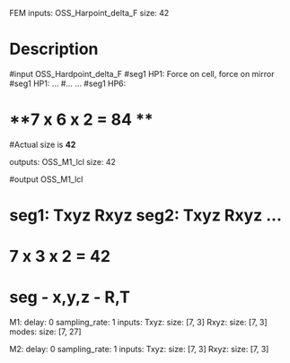 FEM
  inputs:
    OSS_Harpoint_delta_F
      size: 42

# Description
#input OSS_Hardpoint_delta_F
#seg1 HP1: Force on cell, force on mirror
#seg1 HP1: ...
#...  ...
#seg1 HP6:
# **7 x 6 x 2 = 84 **
#Actual size is **42**

  outputs:
    OSS_M1_lcl
      size: 42

#output OSS_M1_lcl
# seg1: Txyz Rxyz seg2: Txyz Rxyz ...
# **7 x 3 x 2  = 42** 
# seg - x,y,z - R,T  

 M1:
    delay: 0
    sampling_rate: 1
    inputs:
      Txyz:
        size: [7, 3]
      Rxyz:
        size: [7, 3]
      modes:
        size: [7, 27]

  M2:
    delay: 0
    sampling_rate: 1
    inputs:
      Txyz:
        size: [7, 3]
      Rxyz:
        size: [7, 3]

